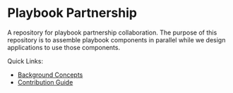 # Playbook Partnership

A repository for playbook partnership collaboration. The purpose of this repository is to assemble playbook components in parallel while we design applications to use those components.

Quick Links:
- [Background Concepts](./docs/background.md)
- [Contribution Guide](./docs/contributions.md)
